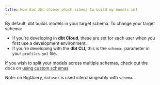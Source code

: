 ```yaml
---
title: How did dbt choose which schema to build my models in?
---
```

By default, dbt builds models in your target schema. To change your target schema:
* If you're developing in **dbt Cloud**, these are set for each user when you first use a development environment.
* If you're developing with the **dbt CLI**, this is the `schema:` parameter in your `profiles.yml` file.

If you wish to split your models across multiple schemas, check out the docs on [using custom schemas](https://docs.getdbt.com/docs/using-custom-schemas.)

Note: on BigQuery, `dataset` is used interchangeably with `schema`.
